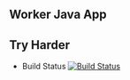 ## Worker Java App

## Try Harder
* Build Status
[![Build Status](http://34.148.189.166:8080/buildStatus/icon?job=instavote%2Fworker-build)](http://34.148.189.166:8080/job/instavote/job/worker-build/)
